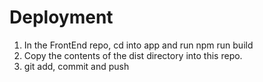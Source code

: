 # Deployment

1. In the FrontEnd repo, cd into app and run npm run build
2. Copy the contents of the dist directory into this repo.
3. git add, commit and push
